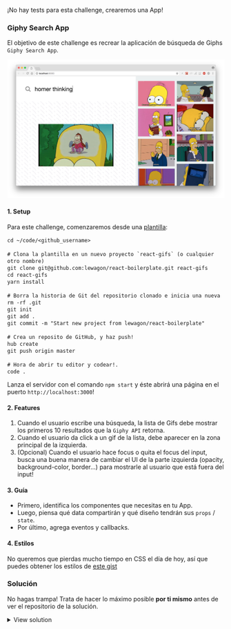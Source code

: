 ¡No hay tests para esta challenge, crearemos una App!

### Giphy Search App

El objetivo de este challenge es recrear la aplicación de búsqueda de Giphs `Giphy Search App`.

![Homer thinking](https://raw.githubusercontent.com/lewagon/react-redux-images/master/react/homer_thinking.png)

#### 1. Setup

Para este challenge, comenzaremos desde una [plantilla](https://github.com/lewagon/react-boilerplate):

```
cd ~/code/<github_username>

# Clona la plantilla en un nuevo proyecto `react-gifs` (o cualquier otro nombre)
git clone git@github.com:lewagon/react-boilerplate.git react-gifs
cd react-gifs
yarn install

# Borra la historia de Git del repositorio clonado e inicia una nueva
rm -rf .git
git init
git add .
git commit -m "Start new project from lewagon/react-boilerplate"

# Crea un reposito de GitHub, y haz push!
hub create
git push origin master

# Hora de abrir tu editor y codear!.
code .
```

Lanza el servidor con el comando `npm start` y éste abrirá una página en el puerto `http://localhost:3000`!

#### 2. Features

1. Cuando el usuario escribe una búsqueda, la lista de Gifs debe mostrar los primeros 10 resultados que la `Giphy API` retorna.
1. Cuando el usuario da click a un gif de la lista, debe aparecer en la zona principal de la izquierda.
1. (Opcional) Cuando el usuario hace focus o quita el focus del input, busca una buena manera de cambiar el UI de la parte izquierda (opacity, background-color, border...) para mostrarle al usuario que está fuera del input!

#### 3. Guía

- Primero, identifica los componentes que necesitas en tu App.
- Luego, piensa qué data compartirán y qué diseño tendrán sus `props` / `state`.
- Por último, agrega eventos y callbacks.

#### 4. Estilos

No queremos que pierdas mucho tiempo en CSS el día de hoy, así que puedes obtener los estilos de [este gist](https://gist.github.com/ssaunier/dbf2b76987ec62258d7ad51f0162a0ed)

### Solución

No hagas trampa! Trata de hacer lo máximo posible **por ti mismo** antes de ver el repositorio de la solución.

<details><summary>View solution</summary><p>

👉 Here's [a live example](https://lewagon.github.io/react-giphy/) of the [solution repository](https://github.com/lewagon/react-giphy).

</p></details>
